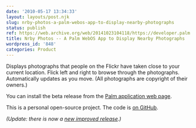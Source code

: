 ```yaml
---
date: '2010-05-17 13:34:33'
layout: layouts/post.njk
slug: nrby-photos-a-palm-webos-app-to-display-nearby-photographs
status: publish
ref: https://web.archive.org/web/20141023104118/https://developer.palm.com/webChannel/index.php?packageid=org.eamonn.nrby
title: Nrby Photos -- A Palm WebOS App to Display Nearby Photographs
wordpress_id: '848'
categories: Product
---
```


Displays photographs that people on the Flickr have taken close to your current location. Flick left and right to browse through the photographs. Automatically updates as you move. (All photographs are copyright of their owners.)

You can install the beta release from the [Palm application web page](https://web.archive.org/web/20141023104118/https://developer.palm.com/webChannel/index.php?packageid=org.eamonn.nrby).

This is a personal open-source project.  The code is [on GitHub](http://github.com/eobrain/nrby).

_(Update: there is now a [new improved release](http://www.eamonn.org/blog/?p=861).)_

